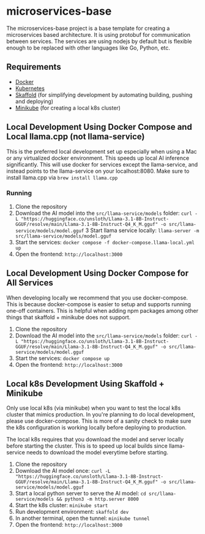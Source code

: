 # microservices-base

The microservices-base project is a base template for creating a microservices based architecture.
It is using protobuf for communication between services. The services are using nodejs by default
but is flexible enough to be replaced with other languages like Go, Python, etc.

## Requirements

- [Docker](https://docs.docker.com/get-docker/)
- [Kubernetes](https://kubernetes.io/)
- [Skaffold](https://skaffold.dev/) (for simplifying development by automating building, pushing and deploying)
- [Minikube](https://minikube.sigs.k8s.io/docs/) (for creating a local k8s cluster)

## Local Development Using Docker Compose and Local llama.cpp (not llama-service)

This is the preferred local development set up especially when using a Mac or any virtualized docker environment.
This speeds up local AI inference significantly. This will use docker for services
except the llama-service, and instead points to the llama-service on your localhost:8080.
Make sure to install llama.cpp via `brew install llama.cpp`

### Running

1. Clone the repository
2. Download the AI model into the `src/llama-service/models` folder: `curl -L "https://huggingface.co/unsloth/Llama-3.1-8B-Instruct-GGUF/resolve/main/Llama-3.1-8B-Instruct-Q4_K_M.gguf" -o src/llama-service/models/model.gguf`
3 Start llama service locally: `llama-server -m src/llama-service/models/model.gguf`
4. Start the services: `docker compose -f docker-compose.llama-local.yml up`
5. Open the frontend: `http://localhost:3000`

## Local Development Using Docker Compose for All Services

When developing locally we recommend that you use docker-compose. This is because docker-compose is easier to
setup and supports running one-off containers. This is helpful when adding npm packages among other things that
skaffold + minikube does not support.

1. Clone the repository
2. Download the AI model into the `src/llama-service/models` folder: `curl -L "https://huggingface.co/unsloth/Llama-3.1-8B-Instruct-GGUF/resolve/main/Llama-3.1-8B-Instruct-Q4_K_M.gguf" -o src/llama-service/models/model.gguf`
3. Start the services: `docker compose up`
4. Open the frontend: `http://localhost:3000`

## Local k8s Development Using Skaffold + Minikube

Only use local k8s (via minikube) when you want to test the local k8s cluster that mimics production. In you're
planning to do local development, please use docker-compose. This is more of a sanity check to make sure the k8s
configuration is working locally before deploying to production.

The local k8s requires that you download the model and server locally before starting the cluster. This is to speed
up local builds since llama-service needs to download the model everytime before starting.

1. Clone the repository
2. Download the AI model once: `curl -L "https://huggingface.co/unsloth/Llama-3.1-8B-Instruct-GGUF/resolve/main/Llama-3.1-8B-Instruct-Q4_K_M.gguf" -o src/llama-service/models/model.gguf`
3. Start a local python server to serve the AI model: `cd src/llama-service/models && python3 -m http.server 8000`
4. Start the k8s cluster: `minikube start`
5. Run development environment: `skaffold dev`
6. In another terminal, open the tunnel: `minikube tunnel`
7. Open the frontend: `http://localhost:3000`
